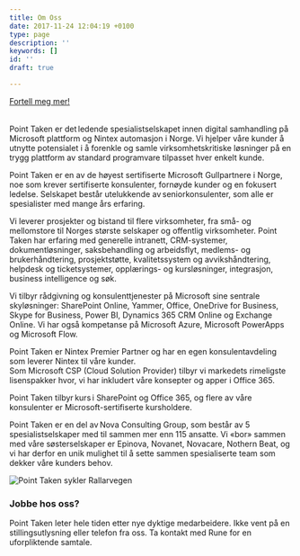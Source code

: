 ```yaml
---
title: Om Oss
date: 2017-11-24 12:04:19 +0100
type: page
description: ''
keywords: []
id: ''
draft: true

---
```

<div class="row splash w-om-oss" style="margin-bottom:2rem"> <div class="col-12 splash-wrapper"> <div class="splash-slogan"> </div> <a class="btn btn-primary" href="/contact/" role="button">Fortell meg mer!</a> </div> </div>

Point Taken er det ledende spesialistselskapet innen digital samhandling på Microsoft plattform og Nintex automasjon i Norge. Vi hjelper våre kunder å utnytte potensialet i å forenkle og samle virksomhetskritiske løsninger på en trygg plattform av standard programvare tilpasset hver enkelt kunde.  
  
Point Taken er en av de høyest sertifiserte Microsoft Gullpartnere i Norge, noe som krever sertifiserte konsulenter, fornøyde kunder og en fokusert ledelse. Selskapet består utelukkende av seniorkonsulenter, som alle er spesialister med mange års erfaring.  

Vi leverer prosjekter og bistand til flere virksomheter, fra små- og mellomstore til Norges største selskaper og offentlig virksomheter. Point Taken har erfaring med generelle intranett, CRM-systemer, dokumentløsninger, saksbehandling og arbeidsflyt, medlems- og brukerhåndtering, prosjektstøtte, kvalitetssystem og avvikshåndtering, helpdesk og ticketsystemer, opplærings- og kursløsninger, integrasjon, business intelligence og søk.  
  
Vi tilbyr rådgivning og konsulenttjenester på Microsoft sine sentrale skyløsninger: SharePoint Online, Yammer, Office, OneDrive for Business, Skype for Business, Power BI, Dynamics 365 CRM Online og Exchange Online. Vi har også kompetanse på Microsoft Azure, Microsoft PowerApps og Microsoft Flow.  
  
Point Taken er Nintex Premier Partner og har en egen konsulentavdeling som leverer Nintex til våre kunder.  
Som Microsoft CSP (Cloud Solution Provider) tilbyr vi markedets rimeligste lisenspakker hvor, vi har inkludert våre konsepter og apper i Office 365.

Point Taken tilbyr kurs i SharePoint og Office 365, og flere av våre konsulenter er Microsoft-sertifiserte kursholdere.

Point Taken er en del av Nova Consulting Group, som består av 5 spesialistselskaper med til sammen mer enn 115 ansatte. Vi «bor» sammen med våre søsterselskaper er Epinova, Novanet, Novacare, Nothern Beat, og vi har derfor en unik mulighet til å sette sammen spesialiserte team som dekker våre kunders behov. 

![](http://www.pointtaken.no/media/1171/sykkel1.jpg "Point Taken sykler Rallarvegen")

### Jobbe hos oss?

Point Taken leter hele tiden etter nye dyktige medarbeidere. Ikke vent på en stillingsutlysning eller telefon fra oss. Ta kontakt med Rune for en uforpliktende samtale.